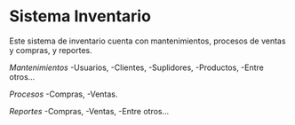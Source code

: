 # Sistema Inventario 
Este sistema de inventario cuenta con mantenimientos, procesos de ventas y compras, y reportes. 

*Mantenimientos* 
  -Usuarios,
  -Clientes,
  -Suplidores,
  -Productos,
  -Entre otros...

*Procesos*
  -Compras,
  -Ventas.
  
*Reportes*
  -Compras,
  -Ventas,
  -Entre otros...
